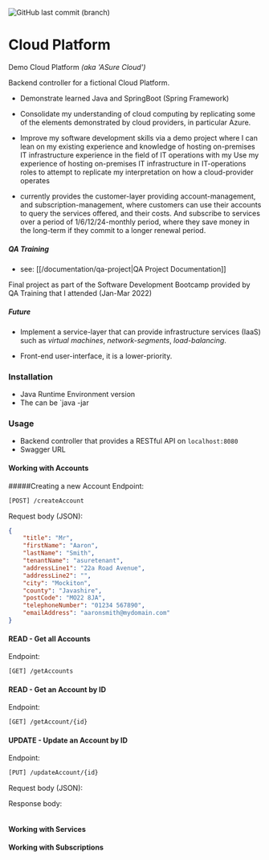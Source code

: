 ![GitHub last commit (branch)](https://img.shields.io/github/last-commit/aaronsmith1203/cloudplatform/development)

# Cloud Platform

Demo Cloud Platform *(aka 'ASure Cloud')*

Backend controller for a fictional Cloud Platform.
- Demonstrate learned Java and SpringBoot (Spring Framework)
- Consolidate my understanding of cloud computing by replicating some of the elements demonstrated by cloud providers, in particular Azure.
- Improve my software development skills via a demo project where I can lean on my existing experience and knowledge of hosting on-premises IT infrastructure experience in the field of IT operations with my 
Use my experience of hosting on-premises IT infrastructure in IT-operations roles to attempt to replicate my interpretation on how a cloud-provider operates

- currently provides the customer-layer providing account-management, and subscription-management, where customers can use their accounts to query the services offered, and their costs. And subscribe to services over a period of 1/6/12/24-monthly period, where they save money in the long-term if they commit to a longer renewal period.

##### QA Training
- see: [[/documentation/qa-project|QA Project Documentation]]

Final project as part of the Software Development Bootcamp provided by QA Training that I attended (Jan-Mar 2022)

##### Future

- Implement a service-layer that can provide infrastructure services (IaaS) such as *virtual machines*, *network-segments*, *load-balancing*.

- Front-end user-interface, it is a lower-priority.

### Installation
- Java Runtime Environment version
- The  can be `java -jar 

### Usage
- Backend controller that provides a RESTful API on `localhost:8080`
- Swagger URL

#### Working with Accounts
#####Creating a new Account
Endpoint:
```txt
[POST] /createAccount
```

Request body (JSON):
```json
{
    "title": "Mr",
    "firstName": "Aaron",
    "lastName": "Smith",
    "tenantName": "asuretenant",
    "addressLine1": "22a Road Avenue",
    "addressLine2": "",
    "city": "Mockiton",
    "county": "Javashire",
    "postCode": "MO22 8JA",
    "telephoneNumber": "01234 567890",
    "emailAddress": "aaronsmith@mydomain.com"
}
```

#### READ - Get all Accounts
Endpoint:
```txt
[GET] /getAccounts
```

#### READ - Get an Account by ID
Endpoint:
```txt
[GET] /getAccount/{id}
```

#### UPDATE - Update an Account by ID
Endpoint:
```txt
[PUT] /updateAccount/{id}
```
Request body (JSON):

Response body:
```
```

#### Working with Services

#### Working with Subscriptions
